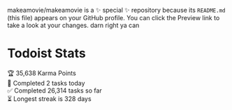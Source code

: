 makeamovie/makeamovie is a ✨ special ✨ repository because its `README.md` (this file) appears on your GitHub profile.
You can click the Preview link to take a look at your changes. darn right ya can

# Todoist Stats

<!-- TODO-IST:START -->
🏆  35,638 Karma Points           
🌸  Completed 2 tasks today           
✅  Completed 26,314 tasks so far           
⏳  Longest streak is 328 days
<!-- TODO-IST:END -->